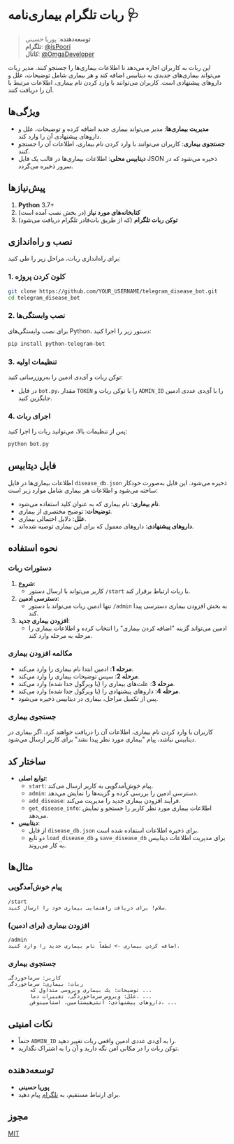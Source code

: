 
# ربات تلگرام بیماری‌نامه 🩺

> **توسعه‌دهنده**: پوریا حسینی  
> **تلگرام**: [@isPoori](https://t.me/isPoori)  
> **کانال**: [@OmgaDeveloper](https://t.me/OmgaDeveloper)

این ربات به کاربران اجازه می‌دهد تا اطلاعات بیماری‌ها را جستجو کنند. مدیر ربات می‌تواند بیماری‌های جدیدی به دیتابیس اضافه کند و هر بیماری شامل توضیحات، علل و داروهای پیشنهادی است. کاربران می‌توانند با وارد کردن نام بیماری، اطلاعات مرتبط با آن را دریافت کنند.

## ویژگی‌ها
- **مدیریت بیماری‌ها**: مدیر می‌تواند بیماری جدید اضافه کرده و توضیحات، علل و داروهای پیشنهادی آن را وارد کند.
- **جستجوی بیماری**: کاربران می‌توانند با وارد کردن نام بیماری، اطلاعات آن را جستجو کنند.
- **دیتابیس محلی**: اطلاعات بیماری‌ها در قالب یک فایل JSON ذخیره می‌شود که در سرور ذخیره می‌گردد.

## پیش‌نیازها
1. **Python** 3.7+
2. **کتابخانه‌های مورد نیاز** (در بخش نصب آمده است)
3. **توکن ربات تلگرام** (که از طریق بات‌فادر تلگرام دریافت می‌شود)

## نصب و راه‌اندازی
برای راه‌اندازی ربات، مراحل زیر را طی کنید:

### 1. کلون کردن پروژه
```bash
git clone https://github.com/YOUR_USERNAME/telegram_disease_bot.git
cd telegram_disease_bot
```

### 2. نصب وابستگی‌ها
برای نصب وابستگی‌های Python، دستور زیر را اجرا کنید:

```bash
pip install python-telegram-bot
```

### 3. تنظیمات اولیه
توکن ربات و آی‌دی ادمین را به‌روزرسانی کنید:
- در فایل `bot.py`، مقدار `TOKEN` را با توکن ربات و `ADMIN_ID` را با آی‌دی عددی ادمین جایگزین کنید.

### 4. اجرای ربات
پس از تنظیمات بالا، می‌توانید ربات را اجرا کنید:

```bash
python bot.py
```

## فایل دیتابیس
اطلاعات بیماری‌ها در فایل `disease_db.json` ذخیره می‌شود. این فایل به‌صورت خودکار ساخته می‌شود و اطلاعات هر بیماری شامل موارد زیر است:
- **نام بیماری**: نام بیماری که به عنوان کلید استفاده می‌شود.
- **توضیحات**: توضیح مختصری از بیماری.
- **علل**: دلایل احتمالی بیماری.
- **داروهای پیشنهادی**: داروهای معمول که برای این بیماری توصیه شده‌اند.

## نحوه استفاده
### دستورات ربات
1. **شروع**:
    - کاربر می‌تواند با ارسال دستور `/start` با ربات ارتباط برقرار کند.
2. **دسترسی ادمین**:
    - تنها ادمین ربات می‌تواند با دستور `/admin` به بخش افزودن بیماری دسترسی پیدا کند.
3. **افزودن بیماری جدید**:
    - ادمین می‌تواند گزینه "اضافه کردن بیماری" را انتخاب کرده و اطلاعات بیماری را مرحله به مرحله وارد کند.

### مکالمه افزودن بیماری
- **مرحله 1**: ادمین ابتدا نام بیماری را وارد می‌کند.
- **مرحله 2**: سپس توضیحات بیماری را وارد می‌کند.
- **مرحله 3**: علت‌های بیماری را (با ویرگول جدا شده) وارد می‌کند.
- **مرحله 4**: داروهای پیشنهادی را (با ویرگول جدا شده) وارد می‌کند.
- پس از تکمیل مراحل، بیماری در دیتابیس ذخیره می‌شود.

### جستجوی بیماری
کاربران با وارد کردن نام بیماری، اطلاعات آن را دریافت خواهند کرد. اگر بیماری در دیتابیس نباشد، پیام "بیماری مورد نظر پیدا نشد" برای کاربر ارسال می‌شود.

## ساختار کد
- **توابع اصلی**:
    - `start`: پیام خوش‌آمدگویی به کاربر ارسال می‌کند.
    - `admin`: دسترسی ادمین را بررسی کرده و گزینه‌ها را نمایش می‌دهد.
    - `add_disease`: فرآیند افزودن بیماری جدید را مدیریت می‌کند.
    - `get_disease_info`: اطلاعات بیماری مورد نظر کاربر را جستجو و نمایش می‌دهد.
- **دیتابیس**:
    - از فایل `disease_db.json` برای ذخیره اطلاعات استفاده شده است.
    - دو تابع `load_disease_db` و `save_disease_db` برای مدیریت اطلاعات دیتابیس به کار می‌روند.

## مثال‌ها
### پیام خوش‌آمدگویی
```
/start
سلام! برای دریافت راهنمایی بیماری خود را ارسال کنید.
```

### افزودن بیماری (برای ادمین)
```
/admin
اضافه کردن بیماری -> لطفاً نام بیماری جدید را وارد کنید.
```

### جستجوی بیماری
```
کاربر: سرماخوردگی
ربات: بیماری: سرماخوردگی
       توضیحات: یک بیماری ویروسی متداول که ...
       علل: ویروس سرماخوردگی، تغییرات دما، ...
       داروهای پیشنهادی: آنتی‌هیستامین، استامینوفن، ...
```

## نکات امنیتی
- حتماً `ADMIN_ID` را به آی‌دی عددی ادمین واقعی ربات تغییر دهید.
- توکن ربات را در مکانی امن نگه دارید و آن را به اشتراک نگذارید.

## توسعه‌دهنده
- **پوریا حسینی**
- برای ارتباط مستقیم، به [تلگرام](https://t.me/isPoori) پیام دهید.

## مجوز
[MIT](LICENSE)
